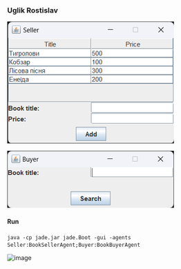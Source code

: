### Uglik Rostislav

![](images/Seller.png)

![](images/Buyer.gif)


#### Run

`java -cp jade.jar jade.Boot -gui -agents Seller:BookSellerAgent;Buyer:BookBuyerAgent`

![image](https://github.com/SuperZombi/jade-labs/assets/75096786/08ea9a99-f332-4eca-bc70-b28923cd46d2)
